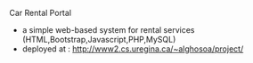Car Rental Portal
- a  simple web-based system for rental services (HTML,Bootstrap,Javascript,PHP,MySQL)
- deployed at : http://www2.cs.uregina.ca/~alghosoa/project/
